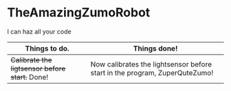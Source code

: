 # TheAmazingZumoRobot
I can haz all your code


Things to do.  | Things done!
-------------  | -------------
~~Calibrate the ligtsensor before start.~~ Done!  |  Now calibrates the lightsensor before start in the program, ZuperQuteZumo!
<!--Content Cell    Content Cell-->

<!--Things to do:-->
<!--  ~~Calibrate the ligtsensor before start.~~-->

<!--Done:-->
<!--  Now calibrates the lightsensor before start in the program, ZuperQuteZumo!-->
